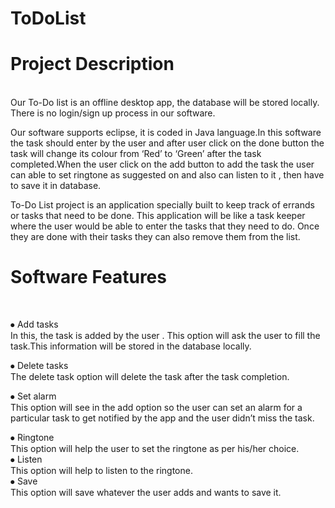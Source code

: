 # ToDoList
<h1>Project Description</h1>
<br>
Our To-Do list is an offline desktop app, the database will be stored locally.<br>
There is no login/sign up process in our software.<br>

Our software supports eclipse, it is coded in Java language.In this software the task should enter by the user and after user click on the done button the task will change its colour from ‘Red’ to ‘Green’ after the task completed.When the user click on the add button to add the task the user can able to set ringtone as suggested on and also can listen to it , then have to save it in database. <br>

To-Do List project is an application specially built to keep track of errands or tasks that need to be done. This application will be like a task keeper where the user would be able to enter the tasks that they need to do. Once they are done with their tasks they can also remove them from the list.<be>

<h1> Software Features</h1> <br>

⦁	Add tasks <br>
In this, the task is added by the user . This option will ask the user to fill the task.This information will be stored in the database locally. <br>

⦁	Delete tasks<br>
The delete task option will delete the task after the task completion.<br>

⦁	 Set alarm<br>
This option will see in the add option so the user can set an alarm for a  particular task to get notified by the app and the user didn’t miss the task.  <br>

⦁	Ringtone <br>
This option will help the user to set the ringtone as per his/her choice. <br>
⦁	  Listen <br>
This option will help to listen to the ringtone.  <br>
⦁	Save <br>
This option will save whatever the user adds and wants to save it. 
